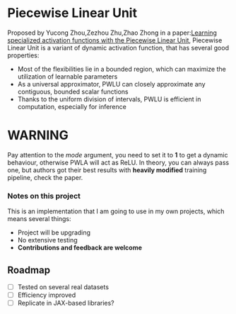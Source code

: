 # Piecewise Linear Unit
Proposed by Yucong Zhou,Zezhou Zhu,Zhao Zhong in a paper:[Learning specialized activation functions with the Piecewise Linear Unit](https://arxiv.org/abs/2104.03693), Piecewise Linear Unit is a variant of dynamic activation function, that has several good properties:
- Most of the flexibilities lie in a bounded region, which
can maximize the utilization of learnable parameters
- As a universal approximator, PWLU can closely approximate any contiguous, bounded scalar functions
- Thanks to the uniform division of intervals, PWLU is
efficient in computation, especially for inference

# WARNING
Pay attention to the _mode_ argument, you need to set it to __1__ to get a dynamic behaviour, otherwise PWLA will act as ReLU. In theory, you can always pass one, but authors got their best results with __heavily modified__ training pipeline, check the paper.

### Notes on this project
This is an implementation that I am going to use in my own projects, which means several things:
- Project will be upgrading
- No extensive testing
- **Contributions and feedback are welcome**
## Roadmap
- [ ] Tested on several real datasets
- [ ] Efficiency improved
- [ ] Replicate in JAX-based libraries?
